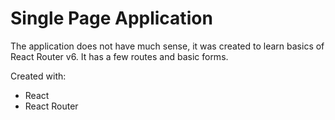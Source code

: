 # Single Page Application

The application does not have much sense, it was created to learn basics of React Router v6. It has a few routes and basic forms.

Created with:
- React
- React Router
